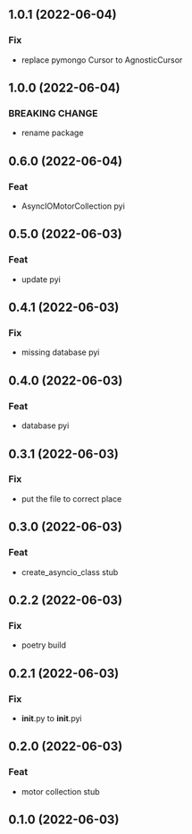 ## 1.0.1 (2022-06-04)

### Fix

- replace pymongo Cursor to AgnosticCursor

## 1.0.0 (2022-06-04)

### BREAKING CHANGE

- rename package

## 0.6.0 (2022-06-04)

### Feat

- AsyncIOMotorCollection pyi

## 0.5.0 (2022-06-03)

### Feat

- update pyi

## 0.4.1 (2022-06-03)

### Fix

- missing database pyi

## 0.4.0 (2022-06-03)

### Feat

- database pyi

## 0.3.1 (2022-06-03)

### Fix

- put the file to correct place

## 0.3.0 (2022-06-03)

### Feat

- create_asyncio_class stub

## 0.2.2 (2022-06-03)

### Fix

- poetry build

## 0.2.1 (2022-06-03)

### Fix

- __init__.py to __init__.pyi

## 0.2.0 (2022-06-03)

### Feat

- motor collection stub

## 0.1.0 (2022-06-03)
